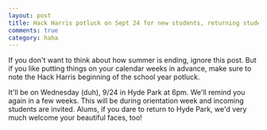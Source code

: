 ```yaml
---
layout: post
title: Hack Harris potluck on Sept 24 for new students, returning students, and alums!
comments: true
category: haha
---
```


If you don't want to think about how summer is ending, ignore this post. But if you like putting things on your calendar weeks in advance, make sure to note the Hack Harris beginning of the school year potluck. 

It'll be on Wednesday (duh), 9/24 in Hyde Park at 6pm. We'll remind you again in a few weeks. This will be during orientation week and incoming students are invited. Alums, if you dare to return to Hyde Park, we'd very much welcome your beautiful faces, too! 
